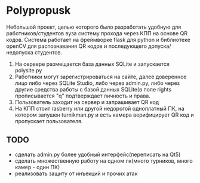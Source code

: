 # Polypropusk
Небольшой проект, целью которого было разработать удобную для работников/студентов вуза систему прохода через КПП на основе QR кодов. Система работает на фреймворке flask для python и библиотеке openCV для распознавания QR кодов и последующего допуска/недопуска студентов.

1. На сервере размещается база данных SQLite и запускается polysite.py
1. Работники могут зарегистрироваться на сайте, далее доверенное лицо либо через SQLite Studio, либо через admin.py, либо через другие средства работы с базой данных SQLite(в поле rights прописывается "q" подтверждает личность и права.
1. Пользователь заходит на сервер и запрашивает QR код
1. На КПП стоит rasberry или другой недорогой одноплатный ПК, на котором запушен turnikman.py и есть камера верифицирует QR код и пропускает пользователя.

## TODO
- сделать admin.py более удобный интерфейс(переписать на Qt5)
- сделать множественную работу на одном пк(много турников, много камер - один ПК)
- реализовать защиту от инъекций и прочих атак
